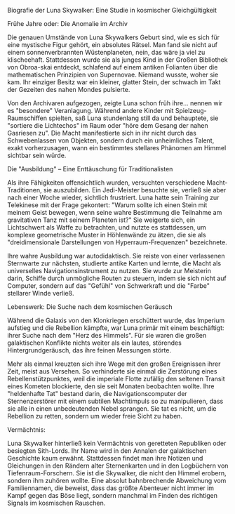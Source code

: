 Biografie der Luna Skywalker: Eine Studie in kosmischer Gleichgültigkeit

Frühe Jahre oder: Die Anomalie im Archiv

Die genauen Umstände von Luna Skywalkers Geburt sind, wie es sich für eine mystische Figur gehört, ein absolutes Rätsel. Man fand sie nicht auf einem sonnenverbrannten Wüstenplaneten, nein, das wäre ja viel zu klischeehaft. Stattdessen wurde sie als junges Kind in der Großen Bibliothek von Obroa-skai entdeckt, schlafend auf einem antiken Folianten über die mathematischen Prinzipien von Supernovae. Niemand wusste, woher sie kam. Ihr einziger Besitz war ein kleiner, glatter Stein, der schwach im Takt der Gezeiten des nahen Mondes pulsierte.

Von den Archivaren aufgezogen, zeigte Luna schon früh ihre... nennen wir es "besondere" Veranlagung. Während andere Kinder mit Spielzeug-Raumschiffen spielten, saß Luna stundenlang still da und behauptete, sie "sortiere die Lichtechos" im Raum oder "höre dem Gesang der nahen Gasriesen zu". Die Macht manifestierte sich in ihr nicht durch das Schwebenlassen von Objekten, sondern durch ein unheimliches Talent, exakt vorherzusagen, wann ein bestimmtes stellares Phänomen am Himmel sichtbar sein würde.

Die "Ausbildung" – Eine Enttäuschung für Traditionalisten

Als ihre Fähigkeiten offensichtlich wurden, versuchten verschiedene Macht-Traditionen, sie auszubilden. Ein Jedi-Meister besuchte sie, verließ sie aber nach einer Woche wieder, sichtlich frustriert. Luna hatte sein Training zur Telekinese mit der Frage gekontert: "Warum sollte ich einen Stein mit meinem Geist bewegen, wenn seine wahre Bestimmung die Teilnahme am gravitativen Tanz mit seinem Planeten ist?" Sie weigerte sich, ein Lichtschwert als Waffe zu betrachten, und nutzte es stattdessen, um komplexe geometrische Muster in Höhlenwände zu ätzen, die sie als "dreidimensionale Darstellungen von Hyperraum-Frequenzen" bezeichnete.

Ihre wahre Ausbildung war autodidaktisch. Sie reiste von einer verlassenen Sternwarte zur nächsten, studierte antike Karten und lernte, die Macht als universelles Navigationsinstrument zu nutzen. Sie wurde zur Meisterin darin, Schiffe durch unmögliche Routen zu steuern, indem sie sich nicht auf Computer, sondern auf das "Gefühl" von Schwerkraft und die "Farbe" stellarer Winde verließ.

Lebenswerk: Die Suche nach dem kosmischen Geräusch

Während die Galaxis von den Klonkriegen erschüttert wurde, das Imperium aufstieg und die Rebellion kämpfte, war Luna primär mit einem beschäftigt: ihrer Suche nach dem "Herz des Himmels". Für sie waren die großen galaktischen Konflikte nichts weiter als ein lautes, störendes Hintergrundgeräusch, das ihre feinen Messungen störte.

Mehr als einmal kreuzten sich ihre Wege mit den großen Ereignissen ihrer Zeit, meist aus Versehen. So verhinderte sie einmal die Zerstörung eines Rebellenstützpunktes, weil die imperiale Flotte zufällig den seltenen Transit eines Kometen blockierte, den sie seit Monaten beobachten wollte. Ihre "heldenhafte Tat" bestand darin, die Navigationscomputer der Sternenzerstörer mit einem subtilen Machtimpuls so zu manipulieren, dass sie alle in einen unbedeutenden Nebel sprangen. Sie tat es nicht, um die Rebellion zu retten, sondern um wieder freie Sicht zu haben.

Vermächtnis:

Luna Skywalker hinterließ kein Vermächtnis von geretteten Republiken oder besiegten Sith-Lords. Ihr Name wird in den Annalen der galaktischen Geschichte kaum erwähnt. Stattdessen findet man ihre Notizen und Gleichungen in den Rändern alter Sternenkarten und in den Logbüchern von Tiefenraum-Forschern. Sie ist die Skywalker, die nicht den Himmel erobern, sondern ihm zuhören wollte. Eine absolut bahnbrechende Abweichung vom Familiennamen, die beweist, dass das größte Abenteuer nicht immer im Kampf gegen das Böse liegt, sondern manchmal im Finden des richtigen Signals im kosmischen Rauschen.

